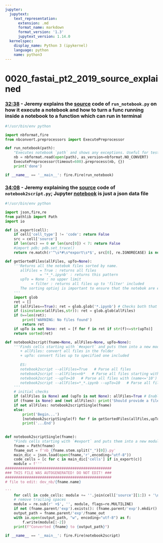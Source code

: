 ```yaml
---
jupyter:
  jupytext:
    text_representation:
      extension: .md
      format_name: markdown
      format_version: '1.3'
      jupytext_version: 1.14.0
  kernelspec:
    display_name: Python 3 (ipykernel)
    language: python
    name: python3
---
```


# 0020_fastai_pt2_2019_source_explained

### [32:38](https://youtu.be/4u8FxNEDUeg?list=PLfYUBJiXbdtTIdtE1U8qgyxo4Jy2Y91uj&t=1958) - Jeremy explains the [source](https://github.com/fastai/course-v3/blob/7fceebfd14d4f3bc7e0ec649834309b8cb786e40/nbs/dl2/run_notebook.py) code of `run_notebook.py` on how it execute a notebook and how to turn a func running inside a notebook to a function which can run in terminal

```python
#!/usr/bin/env python

import nbformat,fire
from nbconvert.preprocessors import ExecutePreprocessor

def run_notebook(path):
    "Executes notebook `path` and shows any exceptions. Useful for testing"
    nb = nbformat.read(open(path), as_version=nbformat.NO_CONVERT)
    ExecutePreprocessor(timeout=600).preprocess(nb, {})
    print('done')

if __name__ == '__main__': fire.Fire(run_notebook)
```

### [34:08](https://youtu.be/4u8FxNEDUeg?list=PLfYUBJiXbdtTIdtE1U8qgyxo4Jy2Y91uj&t=2048) - Jeremy explaining the [source](https://github.com/fastai/course-v3/blob/7fceebfd14d4f3bc7e0ec649834309b8cb786e40/nbs/dl2/notebook2script.py#L32) code of `notebook2script.py`; Jupyter [notebook](https://nbviewer.org/github/fastai/course-v3/blob/7fceebfd14d4f3bc7e0ec649834309b8cb786e40/nbs/dl2/00_exports.ipynb) is just a json data file


```python
#!/usr/bin/env python

import json,fire,re
from pathlib import Path
import io

def is_export(cell):
    if cell['cell_type'] != 'code': return False
    src = cell['source']
    if len(src) == 0 or len(src[0]) < 7: return False
    #import pdb; pdb.set_trace()
    return re.match(r'^\s*#\s*export\s*$', src[0], re.IGNORECASE) is not None

def getSortedFiles(allFiles, upTo=None):
    '''Returns all the notebok files sorted by name.
       allFiles = True : returns all files
                = '*_*.ipynb' : returns this pattern
       upTo = None : no upper limit
            = filter : returns all files up to 'filter' included
       The sorting optioj is important to ensure that the notebok are executed in correct order.
    '''
    import glob
    ret = []
    if (allFiles==True): ret = glob.glob('*.ipynb') # Checks both that is bool type and that is True
    if (isinstance(allFiles,str)): ret = glob.glob(allFiles)
    if 0==len(ret): 
        print('WARNING: No files found')
        return ret
    if upTo is not None: ret = [f for f in ret if str(f)<=str(upTo)]
    return sorted(ret)

def notebook2script(fname=None, allFiles=None, upTo=None):
    '''Finds cells starting with `#export` and puts them into a new module
       + allFiles: convert all files in the folder
       + upTo: convert files up to specified one included
       
       ES: 
       notebook2script --allFiles=True   # Parse all files
       notebook2script --allFiles=nb*   # Parse all files starting with nb*
       notebook2script --upTo=10   # Parse all files with (name<='10')
       notebook2script --allFiles=*_*.ipynb --upTo=10   # Parse all files with an '_' and (name<='10')
    '''
    # initial checks
    if (allFiles is None) and (upTo is not None): allFiles=True # Enable allFiles if upTo is present
    if (fname is None) and (not allFiles): print('Should provide a file name')
    if not allFiles: notebook2scriptSingle(fname)
    else:
        print('Begin...')
        [notebook2scriptSingle(f) for f in getSortedFiles(allFiles,upTo)]
        print('...End')
        
        
def notebook2scriptSingle(fname):
    "Finds cells starting with `#export` and puts them into a new module"
    fname = Path(fname)
    fname_out = f'nb_{fname.stem.split("_")[0]}.py'
    main_dic = json.load(open(fname,'r',encoding="utf-8"))
    code_cells = [c for c in main_dic['cells'] if is_export(c)]
    module = f'''
#################################################
### THIS FILE WAS AUTOGENERATED! DO NOT EDIT! ###
#################################################
# file to edit: dev_nb/{fname.name}

'''
    for cell in code_cells: module += ''.join(cell['source'][1:]) + '\n\n'
    # remove trailing spaces
    module = re.sub(r' +$', '', module, flags=re.MULTILINE)
    if not (fname.parent/'exp').exists(): (fname.parent/'exp').mkdir()
    output_path = fname.parent/'exp'/fname_out
    with io.open(output_path, "w", encoding="utf-8") as f:
        f.write(module[:-2])
    print(f"Converted {fname} to {output_path}")

if __name__ == '__main__': fire.Fire(notebook2script)
```
